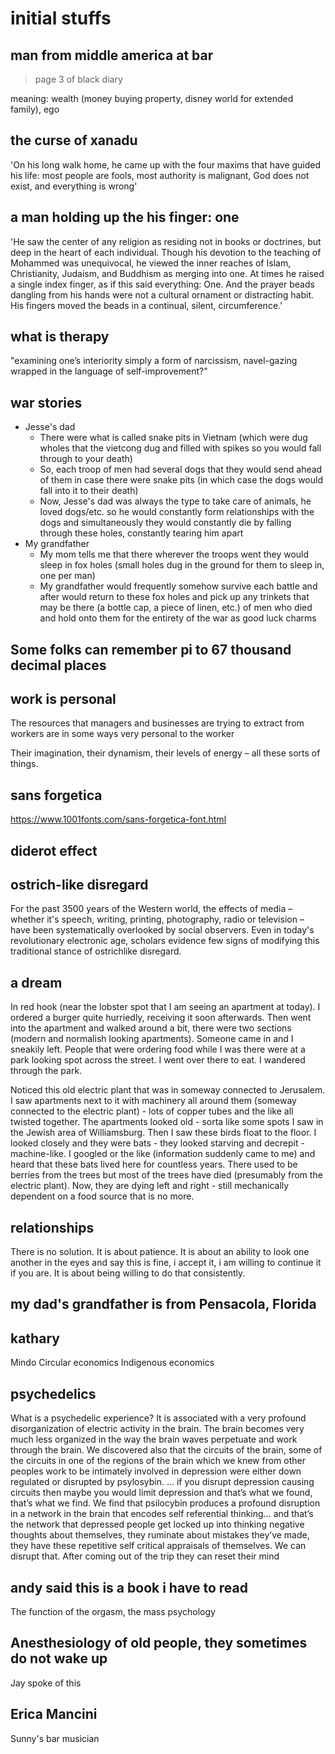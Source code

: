 # initial stuffs

## man from middle america at bar

> page 3 of black diary

meaning: wealth (money buying property, disney world for extended family), ego

## the curse of xanadu

'On his long walk home, he came up with the four maxims that have guided his life: most people are fools, most authority is malignant, God does not exist, and everything is wrong'

## a man holding up the his finger: one

'He saw the center of any religion as residing not in books or doctrines, but deep in the heart of each individual. Though his devotion to the teaching of Mohammed was unequivocal, he viewed the inner reaches of Islam, Christianity, Judaism, and Buddhism as merging into one. At times he raised a single index finger, as if this said everything: One. And the prayer beads dangling from his hands were not a cultural ornament or distracting habit. His fingers moved the beads in a continual, silent, circumference.'

## what is therapy

"examining one’s interiority simply a form of narcissism, navel-gazing wrapped in the language of self-improvement?"

## war stories

- Jesse's dad
  - There were what is called snake pits in Vietnam (which were dug wholes that the vietcong dug and filled with spikes so you would fall through to your death)
  - So, each troop of men had several dogs that they would send ahead of them in case there were snake pits (in which case the dogs would fall into it to their death)
  - Now, Jesse's dad was always the type to take care of animals, he loved dogs/etc. so he would constantly form relationships with the dogs and simultaneously they would constantly die by falling through these holes, constantly tearing him apart
- My grandfather
  - My mom tells me that there wherever the troops went they would sleep in fox holes (small holes dug in the ground for them to sleep in, one per man)
  - My grandfather would frequently somehow survive each battle and after would return to these fox holes and pick up any trinkets that may be there (a bottle cap, a piece of linen, etc.) of men who died and hold onto them for the entirety of the war as good luck charms

## Some folks can remember pi to 67 thousand decimal places

## work is personal

The resources that managers and businesses are trying to extract from workers are in some ways very personal to the worker

Their imagination, their dynamism, their levels of energy – all these sorts of things.

## sans forgetica

https://www.1001fonts.com/sans-forgetica-font.html

## diderot effect

## ostrich-like disregard

For the past 3500 years of the Western world, the effects of media – whether it's speech, writing, printing, photography, radio or television – have been systematically overlooked by social observers. Even in today's revolutionary electronic age, scholars evidence few signs of modifying this traditional stance of ostrichlike disregard.

## a dream

In red hook (near the lobster spot that I am seeing an apartment at today). I ordered a burger quite hurriedly, receiving it soon afterwards. Then went into the apartment and walked around a bit, there were two sections (modern and normalish looking apartments). Someone came in and I sneakily left. People that were ordering food while I was there were at a park looking spot across the street. I went over there to eat. I wandered through the park.

Noticed this old electric plant that was in someway connected to Jerusalem. I saw apartments next to it with machinery all around them (someway connected to the electric plant) - lots of copper tubes and the like all twisted together. The apartments looked old - sorta like some spots I saw in the Jewish area of Williamsburg. Then I saw these birds float to the floor. I looked closely and they were bats - they looked starving and decrepit - machine-like. I googled or the like (information suddenly came to me) and heard that these bats lived here for countless years. There used to be berries from the trees but most of the trees have died (presumably from the electric plant). Now, they are dying left and right - still mechanically dependent on a food source that is no more.

## relationships

There is no solution. It is about patience. It is about an ability to look one another in the eyes and say this is fine, i accept it, i am willing to continue it if you are. It is about being willing to do that consistently.

## my dad's grandfather is from Pensacola, Florida

## kathary

Mindo
Circular economics
Indigenous economics

## psychedelics

What is a psychedelic experience? It is associated with a very profound disorganization of electric activity in the brain. The brain becomes very much less organized in the way the brain waves perpetuate and work through the brain. We discovered also that the circuits of the brain, some of the circuits in one of the regions of the brain which we knew from other peoples work to be intimately involved in depression were either down regulated or disrupted by psylosybin. … if you disrupt depression causing circuits then maybe you would limit depression and that’s what we found, that’s what we find. We find that psilocybin produces a profound disruption in a network in the brain that encodes self referential thinking… and that’s the network that depressed people get locked up into thinking negative thoughts about themselves, they ruminate about mistakes they’ve made, they have these repetitive self critical appraisals of themselves. We can disrupt that. After coming out of the trip they can reset their mind

## andy said this is a book i have to read

The function of the orgasm, the mass psychology

## Anesthesiology of old people, they sometimes do not wake up

Jay spoke of this

## Erica Mancini

Sunny's bar musician
